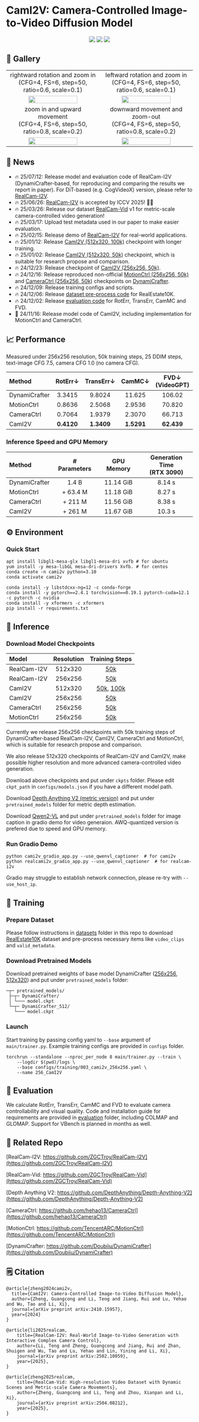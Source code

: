 # CamI2V: Camera-Controlled Image-to-Video Diffusion Model

<div align="center">
    <a href="https://arxiv.org/abs/2410.15957"><img src="https://img.shields.io/static/v1?label=arXiv&message=2410.15957&color=b21d1a"></a>
    <a href="https://zgctroy.github.io/CamI2V"><img src="https://img.shields.io/static/v1?label=Project&message=Page&color=green"></a>
    <a href="https://huggingface.co/MuteApo/CamI2V/tree/main"><img src="https://img.shields.io/static/v1?label=HuggingFace&message=Checkpoints&color=blue"></a>
</div>

## 🎥 Gallery

<table>
    <tr>
        <td align="center">
            rightward rotation and zoom in<br>(CFG=4, FS=6, step=50, ratio=0.6, scale=0.1)
        </td>
        <td align="center">
            leftward rotation and zoom in<br>(CFG=4, FS=6, step=50, ratio=0.6, scale=0.1)
        </td>
    </tr>
    <tr>
        <td align="center">
            <img src="https://github.com/user-attachments/assets/74a764f4-0631-4fbe-94b9-af51057f99a5" width="75%">
        </td>
        <td align="center">
            <img src="https://github.com/user-attachments/assets/99309759-8355-4ee1-95c4-897f01c46720" width="75%">
        </td>
    </tr>
    <tr>
        <td align="center">
            zoom in and upward movement<br>(CFG=4, FS=6, step=50, ratio=0.8, scale=0.2)
        </td>
        <td align="center">
            downward movement and zoom-out<br>(CFG=4, FS=6, step=50, ratio=0.8, scale=0.2)
        </td>
    </tr>
    <tr>
        <td align="center">
            <img src="https://github.com/user-attachments/assets/aef4cc2e-fd7e-46db-82bc-a7e59aab5963" width="75%">
        </td>
        <td align="center">
            <img src="https://github.com/user-attachments/assets/f204992a-d729-492c-a663-85f9b80680f5" width="75%">
        </td>
    </tr>
</table>

## 🌟 News

- 🔥 25/07/12: Release model and evaluation code of RealCam-I2V (DynamiCrafter-based, for reproducing and comparing the results we report in paper). For DiT-based (e.g. CogVideoX) version, please refer to [RealCam-I2V](https://github.com/ZGCTroy/RealCam-I2V).
- 🔥 25/06/26: [RealCam-I2V](https://github.com/ZGCTroy/RealCam-I2V) is accepted by ICCV 2025! 🎉🎉
- 🔥 25/03/26: Release our dataset [RealCam-Vid](https://github.com/ZGCTroy/RealCam-Vid) v1 for metric-scale camera-controlled video generation!
- 🔥 25/03/17: Upload test metadata used in our paper to make easier evaluation.
- 🔥 25/02/15: Release demo of [RealCam-I2V](https://zgctroy.github.io/RealCam-I2V/) for real-world applications.
- 🔥 25/01/12: Release [CamI2V (512x320, 100k)](https://huggingface.co/MuteApo/CamI2V/blob/main/512_cami2v_100k.pt) checkpoint with longer training.
- 🔥 25/01/02: Release [CamI2V (512x320, 50k)](https://huggingface.co/MuteApo/CamI2V/blob/main/512_cami2v_50k.pt) checkpoint, which is suitable for research propose and comparison.
- 🔥 24/12/23: Release checkpoint of [CamI2V (256x256, 50k)](https://huggingface.co/MuteApo/CamI2V/blob/main/256_cami2v.pt).
- 🔥 24/12/16: Release reproduced non-official [MotionCtrl (256x256, 50k)](https://huggingface.co/MuteApo/CamI2V/blob/main/256_motionctrl.pt) and [CameraCtrl (256x256, 50k)](https://huggingface.co/MuteApo/CamI2V/blob/main/256_cameractrl.pt) checkpoints on [DynamiCrafter](https://github.com/Doubiiu/DynamiCrafter).
- 🔥 24/12/09: Release training configs and scripts.
- 🔥 24/12/06: Release [dataset pre-process code](datasets) for RealEstate10K.
- 🔥 24/12/02: Release [evaluation code](evaluation) for RotErr, TransErr, CamMC and FVD.
- 🌱 24/11/16: Release model code of CamI2V, including implementation for MotionCtrl and CameraCtrl.

## 📈 Performance

Measured under 256x256 resolution, 50k training steps, 25 DDIM steps, text-image CFG 7.5, camera CFG 1.0 (no camera CFG).

| Method        |  RotErr↓   | TransErr↓  |   CamMC↓   | FVD↓<br>(VideoGPT) | FVD↓<br>(StyleGAN) |
| :------------ | :--------: | :--------: | :--------: | :----------------: | :----------------: |
| DynamiCrafter |   3.3415   |   9.8024   |   11.625   |       106.02       |       92.196       |
| MotionCtrl    |   0.8636   |   2.5068   |   2.9536   |       70.820       |       60.363       |
| CameraCtrl    |   0.7064   |   1.9379   |   2.3070   |       66.713       |       57.644       |
| CamI2V        | **0.4120** | **1.3409** | **1.5291** |     **62.439**     |     **53.361**     |

### Inference Speed and GPU Memory

| Method        | # Parameters | GPU Memory | Generation Time<br>(RTX 3090) |
| :------------ | :----------: | :--------: | :---------------------------: |
| DynamiCrafter |    1.4 B     | 11.14 GiB  |            8.14 s             |
| MotionCtrl    |   + 63.4 M   | 11.18 GiB  |            8.27 s             |
| CameraCtrl    |   + 211 M    | 11.56 GiB  |            8.38 s             |
| CamI2V        |   + 261 M    | 11.67 GiB  |            10.3 s             |

## ⚙️ Environment

### Quick Start

```shell
apt install libgl1-mesa-glx libgl1-mesa-dri xvfb # for ubuntu
yum install -y mesa-libGL mesa-dri-drivers Xvfb. # for centos
conda create -n cami2v python=3.10
conda activate cami2v

conda install -y libstdcxx-ng=12 -c conda-forge
conda install -y pytorch==2.4.1 torchvision==0.19.1 pytorch-cuda=12.1 -c pytorch -c nvidia
conda install -y xformers -c xformers
pip install -r requirements.txt
```

## 💫 Inference

### Download Model Checkpoints

| Model       | Resolution |                                                                    Training Steps                                                                    |
| :---------- | :--------: | :--------------------------------------------------------------------------------------------------------------------------------------------------: |
| RealCam-I2V |  512x320   |                                [50k](https://huggingface.co/MuteApo/CamI2V/blob/main/512_realcam-i2v_50k.safetensors)                                |
| RealCam-I2V |  256x256   |                                [50k](https://huggingface.co/MuteApo/CamI2V/blob/main/256_realcam-i2v_50k.safetensors)                                |
| CamI2V      |  512x320   | [50k](https://huggingface.co/MuteApo/CamI2V/blob/main/512_cami2v_50k.pt), [100k](https://huggingface.co/MuteApo/CamI2V/blob/main/512_cami2v_100k.pt) |
| CamI2V      |  256x256   |                                         [50k](https://huggingface.co/MuteApo/CamI2V/blob/main/256_cami2v.pt)                                         |
| CameraCtrl  |  256x256   |                                       [50k](https://huggingface.co/MuteApo/CamI2V/blob/main/256_cameractrl.pt)                                       |
| MotionCtrl  |  256x256   |                                       [50k](https://huggingface.co/MuteApo/CamI2V/blob/main/256_motionctrl.pt)                                       |

Currently we release 256x256 checkpoints with 50k training steps of DynamiCrafter-based RealCam-I2V, CamI2V, CameraCtrl and MotionCtrl, which is suitable for research propose and comparison.

We also release 512x320 checkpoints of RealCam-I2V and CamI2V, make possible higher resolution and more advanced camera-controlled video generation.

Download above checkpoints and put under `ckpts` folder.
Please edit `ckpt_path` in `configs/models.json` if you have a different model path.

Download [Depth Anything V2 (metric version)](depth-anything/Depth-Anything-V2-Metric-Hypersim-Large) and put under `pretrained_models` folder for metric depth estimation.

Download [Qwen2-VL](https://huggingface.co/Qwen/Qwen2-VL-7B-Instruct-AWQ) and put under `pretrained_models` folder for image caption in gradio demo for video generaion.
AWQ-quantized version is prefered due to speed and GPU memory.


### Run Gradio Demo

```shell
python cami2v_gradio_app.py --use_qwenvl_captioner  # for cami2v
python realcami2v_gradio_app.py --use_qwenvl_captioner  # for realcam-i2v
```

Gradio may struggle to establish network connection, please re-try with `--use_host_ip`.

## 🚀 Training

### Prepare Dataset

Please follow instructions in [datasets](datasets) folder in this repo to download [RealEstate10K](https://google.github.io/realestate10k) dataset and pre-process necessary items like `video_clips` and `valid_metadata`.

### Download Pretrained Models

Download pretrained weights of base model DynamiCrafter ([256x256](https://huggingface.co/Doubiiu/DynamiCrafter), [512x320](https://huggingface.co/Doubiiu/DynamiCrafter_512)) and put under `pretrained_models` folder:

```shell
─┬─ pretrained_models/
 ├─┬─ DynamiCrafter/
 │ └─── model.ckpt
 └─┬─ DynamiCrafter_512/
   └─── model.ckpt
```

### Launch

Start training by passing config yaml to `--base` argument of `main/trainer.py`. Example training configs are provided in `configs` folder.

```shell
torchrun --standalone --nproc_per_node 8 main/trainer.py --train \
    --logdir $(pwd)/logs \
    --base configs/training/003_cami2v_256x256.yaml \
    --name 256_CamI2V
```

## 🔧 Evaluation

We calculate RotErr, TransErr, CamMC and FVD to evaluate camera controllability and visual quality. 
Code and installation guide for requirements are provided in [evaluation](evaluation) folder, including COLMAP and GLOMAP.
Support for VBench is planned in months as well.

## 🤗 Related Repo

[RealCam-I2V: https://github.com/ZGCTroy/RealCam-I2V](https://github.com/ZGCTroy/RealCam-I2V)

[RealCam-Vid: https://github.com/ZGCTroy/RealCam-Vid](https://github.com/ZGCTroy/RealCam-Vid)

[Depth Anything V2: https://github.com/DepthAnything/Depth-Anything-V2](https://github.com/DepthAnything/Depth-Anything-V2)

[CameraCtrl: https://github.com/hehao13/CameraCtrl](https://github.com/hehao13/CameraCtrl)

[MotionCtrl: https://github.com/TencentARC/MotionCtrl](https://github.com/TencentARC/MotionCtrl)

[DynamiCrafter: https://github.com/Doubiiu/DynamiCrafter](https://github.com/Doubiiu/DynamiCrafter)

## 🗒️ Citation

```
@article{zheng2024cami2v,
  title={CamI2V: Camera-Controlled Image-to-Video Diffusion Model},
  author={Zheng, Guangcong and Li, Teng and Jiang, Rui and Lu, Yehao and Wu, Tao and Li, Xi},
  journal={arXiv preprint arXiv:2410.15957},
  year={2024}
}

@article{li2025realcam,
    title={RealCam-I2V: Real-World Image-to-Video Generation with Interactive Complex Camera Control}, 
    author={Li, Teng and Zheng, Guangcong and Jiang, Rui and Zhan, Shuigen and Wu, Tao and Lu, Yehao and Lin, Yining and Li, Xi},
    journal={arXiv preprint arXiv:2502.10059},
    year={2025},
}

@article{zheng2025realcam,
    title={RealCam-Vid: High-resolution Video Dataset with Dynamic Scenes and Metric-scale Camera Movements}, 
    author={Zheng, Guangcong and Li, Teng and Zhou, Xianpan and Li, Xi},
    journal={arXiv preprint arXiv:2504.08212},
    year={2025},
}
```
